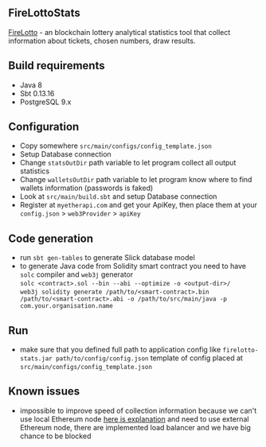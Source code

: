 ## FireLottoStats
[FireLotto](https://firelotto.com) - an blockchain lottery analytical statistics tool that collect information about tickets, chosen numbers, draw results.

## Build requirements
- Java 8
- Sbt 0.13.16
- PostgreSQL 9.x

## Configuration
- Copy somewhere `src/main/configs/config_template.json`
- Setup Database connection
- Change `statsOutDir` path variable to let program collect all output statistics
- Change `walletsOutDir` path variable to let program know where to find wallets information (passwords is faked)
- Look at `src/main/build.sbt` and setup Database connection
- Register at `myetherapi.com` and get your ApiKey, then place them at your `config.json` > `web3Provider` > `apiKey`

## Code generation
- run `sbt gen-tables` to generate Slick database model
- to generate Java code from Solidity smart contract you need to have `solc` compiler and `web3j` generator<br/>`solc <contract>.sol --bin --abi --optimize -o <output-dir>/`<br/> `web3j solidity generate /path/to/<smart-contract>.bin /path/to/<smart-contract>.abi -o /path/to/src/main/java -p com.your.organisation.name`

## Run
- make sure that you defined full path to application config like `firelotto-stats.jar path/to/config/config.json` template of config placed at `src/main/configs/config_template.json`

## Known issues
- impossible to improve speed of collection information because we can't use local Ethereum node [here is explanation](https://github.com/ethereum/go-ethereum/issues/16309) and need to use external Ethereum node, there are implemented load balancer and we have big chance to be blocked
